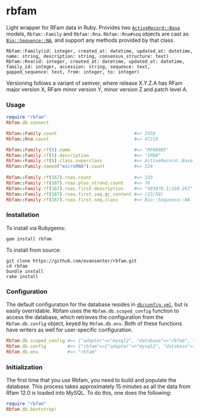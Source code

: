 rbfam
=====

Light wrapper for RFam data in Ruby. Provides two [`ActiveRecord::Base`](http://api.rubyonrails.org/classes/ActiveRecord/Base.html) models, `Rbfam::Family` and `Rbfam::Rna`. `Rbfam::Rna#seq` objects are cast as [`Bio::Sequence::NA`](http://bioruby.org/rdoc/Bio/Sequence/NA.html), and support any methods provided by that class.

```
Rbfam::Family(id: integer, created_at: datetime, updated_at: datetime, name: string, description: string, consensus_structure: text)
Rbfam::Rna(id: integer, created_at: datetime, updated_at: datetime, family_id: integer, accession: string, sequence: text, gapped_sequence: text, from: integer, to: integer)
```

Versioning follows a variant of semver, where release X.Y.Z.A has RFam major version X, RFam minor version Y, minor version Z and patch level A. 

### Usage

```ruby
require "rbfam"
Rbfam.db.connect

Rbfam::Family.count                             #=> 2450
Rbfam::Rna.count                                #=> 47218

Rbfam::Family.rf(5).name                        #=> "RF00005" 
Rbfam::Family.rf(5).description                 #=> "tRNA"
Rbfam::Family.rf(5).class.superclass            #=> ActiveRecord::Base 
Rbfam::Family.named("microRNA").count           #=> 524 
 
Rbfam::Family.rf(167).rnas.count                #=> 133
Rbfam::Family.rf(167).rnas.plus_strand.count    #=> 76
Rbfam::Family.rf(167).rnas.first.description    #=> "X83878.1/168-267"
Rbfam::Family.rf(167).rnas.first.seq.gc_content #=> (23/50)
Rbfam::Family.rf(167).rnas.first.seq.class      #=> Bio::Sequence::NA
```

### Installation

To install via Rubygems:

```
gem install rbfam
```

To install from source:

```
git clone https://github.com/evansenter/rbfam.git
cd rbfam
bundle install
rake install
```

### Configuration

The default configuration for the database resides in [`db/config.yml`](https://github.com/evansenter/rbfam/blob/master/db/config.yml), but is easily overridable. Rbfam uses the `Rbfam.db.scoped_config` function to access the database, which retrieves the configuration from the `Rbfam.db.config` object, keyed by `Rbfam.db.env`. Both of these functions have writers as well for user-specific configuration.

```ruby
Rbfam.db.scoped_config #=> {"adapter"=>"mysql2", "database"=>"rbfam", "username"=>"root", "password"=>nil} 
Rbfam.db.config        #=> {"rbfam"=>{"adapter"=>"mysql2", "database"=>"rbfam", "username"=>"root", "password"=>nil}} 
Rbfam.db.env           #=> "rbfam" 
```

### Initialization

The first time that you use Rbfam, you need to build and populate the database. This process takes approximately 15 minutes as all the data from Rfam 12.0 is loaded into MySQL. To do this, one does the following:

```ruby
require "rbfam"
Rbfam.db.bootstrap!
```
